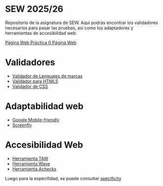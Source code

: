 # SEW 2025/26
Repositorio de la asignatura de SEW. Aquí podrás encontrar los validadores necesarios para pasar las pruebas, así como los adaptadores y herramientas de accesibilidad web.

<a href="https://diegomarty00.github.io/sew-25-26/SEW-Pautas/index.html">Página Web Práctica 0 </a> 
<a href="https://diegomarty00.github.io/sew-25-26/MotoGP-Desktop/index.html">Página Web</a> 

[Línea invisible.]: # (<a href="http://localhost/GitHub/pruebas-25-26/NOMBRE/index.html">Página localhost</a>)
[Línea invisible.]: # (Se tiene que subir los archivos a C:\xampp\htdocs)

# Validadores
* [Validador de Lenguajes de marcas](https://validator.w3.org/)
* [Validador para HTML5](https://validator.w3.org/nu)
* [Validador de CSS](https://jigsaw.w3.org/css-validator/)

# Adaptabilidad web 
* [Google Mobile-friendly](https://search.google.com/test/mobile-friendly)
* [Screenfly](https://bluetree.ai/screenfly/)

# Accesibilidad Web
* [Herramienta TAW](http://www.tawdis.net/) 
* [Herramienta Wave](http://wave.webaim.org/)
* [Herramienta Achecks](https://achecks.org/achecker)

Luego para la especifidad, se puede consultar [specificity](https://specificity.keegan.st/)
